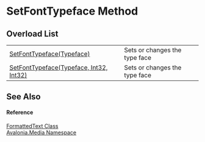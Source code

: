 # SetFontTypeface Method


## Overload List
<table>
<tr>
<td><a href="M_Avalonia_Media_FormattedText_SetFontTypeface_1">SetFontTypeface(Typeface)</a></td>
<td>Sets or changes the type face</td>
</tr>
<tr>
<td><a href="M_Avalonia_Media_FormattedText_SetFontTypeface">SetFontTypeface(Typeface, Int32, Int32)</a></td>
<td>Sets or changes the type face</td>
</tr>
</table>

## See Also


#### Reference
<a href="T_Avalonia_Media_FormattedText">FormattedText Class</a>  
<a href="N_Avalonia_Media">Avalonia.Media Namespace</a>  

